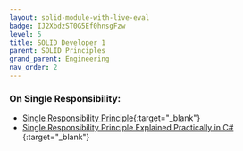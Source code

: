 ```yaml
---
layout: solid-module-with-live-eval
badge: IJ2XbdzST0G5Ef0hnsgFzw
level: 5
title: SOLID Developer 1
parent: SOLID Principles
grand_parent: Engineering
nav_order: 2
---
```

### On Single Responsibility:

- [Single Responsibility Principle](https://www.youtube.com/watch?v=UQqY3_6Epbg&list=PLZlA0Gpn_vH9kocFX7R7BAe_CvvOCO_p9&index=1){:target="\_blank"}
- [Single Responsibility Principle Explained Practically in C#](https://www.youtube.com/watch?v=5RwhyZnVRS8){:target="\_blank"}
